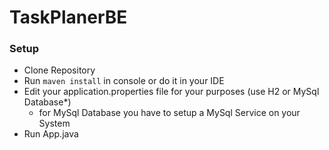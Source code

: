 # TaskPlanerBE
### Setup
- Clone Repository
- Run `maven install` in console or do it in your IDE
- Edit your application.properties file for your purposes (use H2 or MySql Database*)
  * for MySql Database you have to setup a MySql Service on your System
- Run App.java
